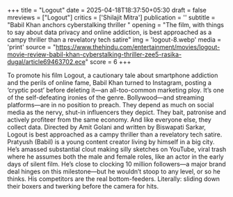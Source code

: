 +++
title = "Logout"
date = 2025-04-18T18:37:50+05:30
draft = false
mreviews = ["Logout"]
critics = ['Shilajit Mitra']
publication = ''
subtitle = "Babil Khan anchors cyberstalking thriller "
opening = "The film, with things to say about data privacy and online addiction, is best approached as a campy thriller than a revelatory tech satire"
img = 'logout-8.webp'
media = 'print'
source = "https://www.thehindu.com/entertainment/movies/logout-movie-review-babil-khan-cyberstalking-thriller-zee5-rasika-dugal/article69463702.ece"
score = 6
+++

To promote his film Logout, a cautionary tale about smartphone addiction and the perils of online fame, Babil Khan turned to Instagram, posting a ‘cryptic post’ before deleting it—an all-too-common marketing ploy. It’s one of the self-defeating ironies of the genre. Bollywood—and streaming platforms—are in no position to preach. They depend as much on social media as the nervy, shut-in influencers they depict. They bait, patronise and actively profiteer from the same economy. And like everyone else, they collect data. Directed by Amit Golani and written by Biswapati Sarkar, Logout is best approached as a campy thriller than a revelatory tech satire. Pratyush (Babil) is a young content creator living by himself in a big city. He’s amassed substantial clout making silly sketches on YouTube, viral trash where he assumes both the male and female roles, like an actor in the early days of silent film. He’s close to clocking 10 million followers—a major brand deal hinges on this milestone—but he wouldn’t stoop to any level, or so he thinks. His competitors are the real bottom-feeders. Literally: sliding down their boxers and twerking before the camera for hits.
